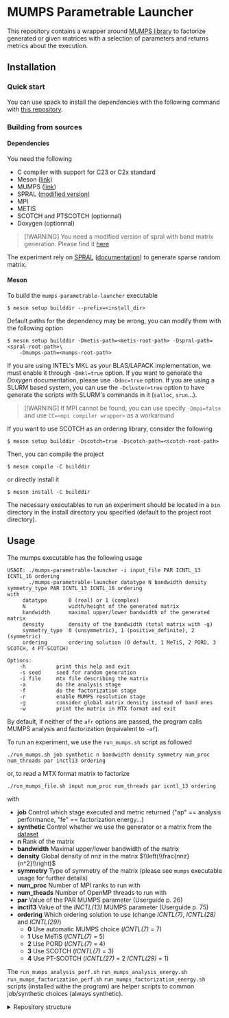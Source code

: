 # MUMPS Parametrable Launcher

This repository contains a wrapper around [MUMPS library](https://mumps-solver.org) to factorize generated
or given matrices with a selection of parameters and returns metrics about the execution.

## Installation

### Quick start

You can use spack to install the dependencies with the following command with [this repository](<>).

### Building from sources

#### Dependencies

You need the following

- C compiler with support for C23 or C2x standard
- Meson ([link](https://mesonbuild.com/SimpleStart.html#installing-meson))
- MUMPS ([link](https://mumps-solver.org/index.php?page=dwnld))
- SPRAL ([modified version](https://github.com/corentinbeaulieu/spral-band-matrix-generator))
- MPI
- METIS
- SCOTCH and PTSCOTCH (optionnal)
- Doxygen (optionnal)

> \[!WARNING\]
> You need a modified version of spral with band matrix generation.
> Please find it [here](https://github.com/corentinbeaulieu/spral-band-matrix-generator)

The experiment rely on [SPRAL](https://github.com/ralna/spral) ([documentation](https://www.numerical.rl.ac.uk/spral/doc/latest/C/))
to generate sparse random matrix.

#### Meson

To build the `mumps-parametrable-launcher` executable

```
$ meson setup builddir --prefix=<install_dir>
```

Default paths for the dependency may be wrong, you can modify them with the following option

```
$ meson setup builddir -Dmetis-path=<metis-root-path> -Dspral-path=<spral-root-path>\
    -Dmumps-path=<mumps-root-path>
```

If you are using INTEL's MKL as your BLAS/LAPACK implementation, we must enable it through `-Dmkl=true` option.
If you want to generate the *Doxygen* documentation, please use `-Ddoc=true` option.
If you are using a SLURM based system, you can use the `-Dcluster=true` option to have generate the scripts with 
SLURM's commands in it (`salloc`, `srun`...).

> \[!WARNING\]
> If MPI cannot be found, you can use specify `-Dmpi=false` and use `CC=<mpi compiler wrapper>` as a workaround

If you want to use SCOTCH as an ordering library, consider the following

```
$ meson setup builddir -Dscotch=true -Dscotch-path=<scotch-root-path>
```

Then, you can compile the project

```
$ meson compile -C builddir
```

or directly install it

```
$ meson install -C builddir
```

The necessary executables to run an experiment should be located in a `bin` directory in the install directory you specified
(default to the project root directory).

## Usage

The mumps executable has the following usage

```
USAGE: ./mumps-parametrable-launcher -i input_file PAR ICNTL_13 ICNTL_16 ordering
       ./mumps-parametrable-launcher datatype N bandwidth density symmetry_type PAR ICNTL_13 ICNTL_16 ordering
with
     datatype       0 (real) or 1 (complex)
     N              width/height of the generated matrix
     bandwidth      maximal upper/lower bandwidth of the generated matrix
     density        density of the bandwidth (total matrix with -g)
     symmetry_type  0 (unsymmetric), 1 (positive_definite), 2 (symmetric)
     ordering       ordering solution (0 default, 1 MeTiS, 2 PORD, 3 SCOTCH, 4 PT-SCOTCH)

Options:
    -h	        print this help and exit
    -s seed 	seed for random generation
    -i file     mtx file describing the matrix
    -a          do the analysis stage
    -f          do the factorization stage
    -r          enable MUMPS resolution stage
    -g          consider global matrix density instead of band ones
    -w          print the matrix in MTX format and exit
```

By default, if neither of the `afr` options are passed, the program calls MUMPS analysis and factorization
(equivalent to `-af`).

To run an experiment, we use the `run_mumps.sh` script as followed

```
./run_mumps.sh job synthetic n bandwidth density symmetry num_proc num_threads par inctl13 ordering
```

or, to read a MTX format matrix to factorize

```
./run_mumps_file.sh input num_proc num_threads par icntl_13 ordering
```

with

- **job** Control which stage executed and metric returned ("ap" == analysis performance, "fe" == factorization energy...)
- **synthetic** Control whether we use the generator or a matrix from the [dataset](#Dataset)
- **n** Rank of the matrix
- **bandwidth** Maximal upper/lower bandwidth of the matrix
- **density** Global density of nnz in the matrix $\\left(\\frac{nnz}{n^2}\\right)$
- **symmetry** Type of symmetry of the matrix (please see `mumps` executable usage for further details)
- **num_proc** Number of MPI ranks to run with
- **num_theads** Number of OpenMP threads to run with
- **par** Value of the PAR MUMPS parameter (Userguide p. 26)
- **inctl13** Value of the _INCTL(13)_ MUMPS parameter (Userguide p. 75)
- **ordering** Which ordering solution to use (change _ICNTL(7)_, _ICNTL(28)_ and _ICNTL(29)_)
  - **0** Use automatic MUMPS choice (_ICNTL(7)_ = 7)
  - **1** Use MeTiS (_ICNTL(7)_ = 5)
  - **2** Use PORD  (_ICNTL(7)_ = 4)
  - **3** Use SCOTCH (_ICNTL(7)_ = 3)
  - **4** Use PT-SCOTCH (_ICNTL(27)_ = 2 _ICNTL(29)_ = 1)

The `run_mumps_analysis_perf.sh` `run_mumps_analysis_energy.sh` `run_mumps_factorization_perf.sh` `run_mumps_factorization_energy.sh`
scripts (installed withe the program) are helper scripts to common job/synthetic choices (always synthetic).

<details>
<summary> Repository structure </summary>

In this folder, we have the following files/directories

- `config.json`: the configuration file for the ML-KAPS experiment.
- `src/`: directory with the sources of a program calling MUMPS resolution on it.
- `include/`: directory with the include files needed to compile the project.
- `scripts/`: directory with the launching scripts.
- `doc/`: directory with the generated documentation of this project (please see below for generation).
- `other/`: directory with MLKAPS configuration file, global sbatch script...
- `meson.build`: meson configuration to build and install the project
- `scripts/run_mumps.sh`: script to call the previous program with specific parameters. This is the script called by MLKAPS.
- `other/run_mlkaps.batch`: a slurm batch script to launch the ML-KAPS experiment (**make sure to modify the paths**).

</details>
